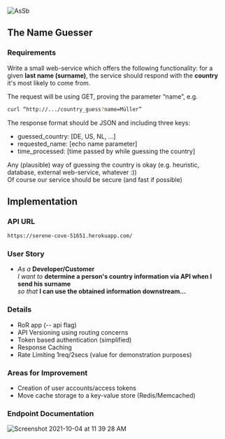 ![AsSb](https://user-images.githubusercontent.com/12958182/136022164-27045ebb-44f2-4579-a545-134a3d9590b8.gif)

## The Name Guesser

### Requirements
Write a small web-service which offers the following functionality: for a given **last name
(surname)**, the service should respond with the **country** it's most likely to come from.

The request will be using GET, proving the parameter “name”, e.g.
 ```sh  
 curl “http://.../country_guess?name=Müller”   
 ```
The response format should be JSON and including three keys:
- guessed_country: [DE, US, NL, ...]
- requested_name: [echo name parameter]
- time_processed: [time passed by while guessing the country]

Any (plausible) way of guessing the country is okay (e.g. heuristic, database, external
web-service, whatever :)) \
Of course our service should be secure (and fast if possible)
## Implementation

### API URL
 ```sh 
 https://serene-cove-51651.herokuapp.com/
 ```
### User Story
- *As a* **Developer/Customer** \
  *I want to* **determine a person's country information via API when I send his surname**  \
  *so that* **I can use the obtained information downstream...**

### Details
- RoR app (-- api flag)
- API Versioning using routing concerns
- Token based authentication (simplified)
- Response Caching
- Rate Limiting 1req/2secs (value for demonstration purposes)

### Areas for Improvement
- Creation of user accounts/access tokens
- Move cache storage to a key-value store (Redis/Memcached)

### Endpoint Documentation

![Screenshot 2021-10-04 at 11 39 28 AM](https://user-images.githubusercontent.com/12958182/135820168-f5a580c6-35cb-467f-8f5e-fdd9f51bf0c1.png)




